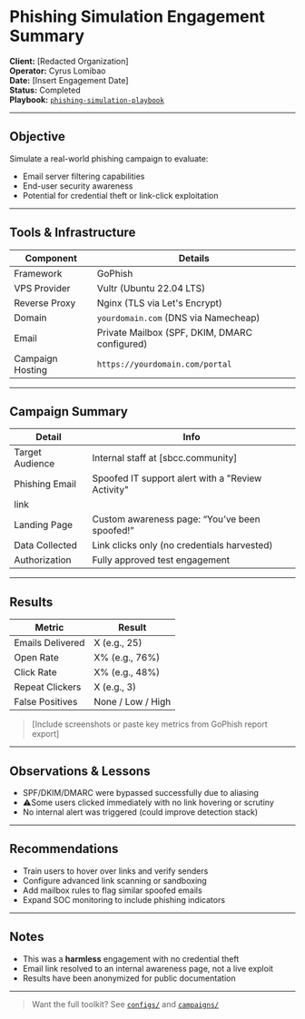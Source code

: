 # Phishing Simulation Engagement Summary

**Client:** [Redacted Organization]  
**Operator:** Cyrus Lomibao  
**Date:** [Insert Engagement Date]  
**Status:** Completed  
**Playbook:** [`phishing-simulation-playbook`](../README.md)

---

## Objective

Simulate a real-world phishing campaign to evaluate:

- Email server filtering capabilities
- End-user security awareness
- Potential for credential theft or link-click exploitation

---

## Tools & Infrastructure

| Component        | Details                                |
|------------------|----------------------------------------|
| Framework        | GoPhish                                |
| VPS Provider     | Vultr (Ubuntu 22.04 LTS)               |
| Reverse Proxy    | Nginx (TLS via Let's Encrypt)          |
| Domain           | `yourdomain.com` (DNS via Namecheap)  |
| Email            | Private Mailbox (SPF, DKIM, DMARC configured) |
| Campaign Hosting | `https://yourdomain.com/portal`        |

---

## Campaign Summary

| Detail           | Info                                        |
|------------------|---------------------------------------------|
| Target Audience  | Internal staff at [sbcc.community]          |
| Phishing Email   | Spoofed IT support alert with a "Review Activity" 
link |
| Landing Page     | Custom awareness page: “You’ve been spoofed!” |
| Data Collected   | Link clicks only (no credentials harvested) |
| Authorization    | Fully approved test engagement            |

---

## Results

| Metric           | Result              |
|------------------|---------------------|
| Emails Delivered | X (e.g., 25)        |
| Open Rate        | X% (e.g., 76%)      |
| Click Rate       | X% (e.g., 48%)      |
| Repeat Clickers  | X (e.g., 3)         |
| False Positives  | None / Low / High   |

> [Include screenshots or paste key metrics from GoPhish report export]

---

## Observations & Lessons

- SPF/DKIM/DMARC were bypassed successfully due to aliasing
- ⚠Some users clicked immediately with no link hovering or scrutiny
- No internal alert was triggered (could improve detection stack)

---

## Recommendations

- Train users to hover over links and verify senders
- Configure advanced link scanning or sandboxing
- Add mailbox rules to flag similar spoofed emails
- Expand SOC monitoring to include phishing indicators

---

## Notes

- This was a **harmless** engagement with no credential theft
- Email link resolved to an internal awareness page, not a live exploit
- Results have been anonymized for public documentation

---

> Want the full toolkit? See [`configs/`](../configs) and 
[`campaigns/`](../campaigns)

